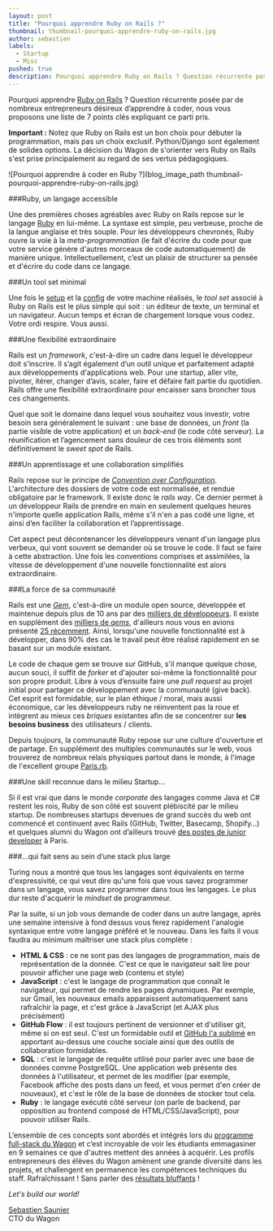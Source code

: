 ```yaml
---
layout: post
title: "Pourquoi apprendre Ruby on Rails ?"
thumbnail: thumbnail-pourquoi-apprendre-ruby-on-rails.jpg
author: sebastien
labels:
  - Startup
  - Misc
pushed: true
description: Pourquoi apprendre Ruby on Rails ? Question récurrente posée par de nombreux entrepreneurs  désireux d’apprendre à coder, nous vous proposons une liste de 7 points clés expliquant ce parti pris.
---
```


Pourquoi apprendre [Ruby on Rails](http://rubyonrails.org/) ? Question récurrente posée par de nombreux entrepreneurs désireux d’apprendre à coder, nous vous proposons une liste de 7 points clés expliquant ce parti pris.

**Important :** Notez que Ruby on Rails est un bon choix pour débuter la programmation, mais pas un choix exclusif. Python/Django sont également de solides options. La décision du Wagon de s'orienter vers Ruby on Rails s'est prise principalement au regard de ses vertus pédagogiques.

![Pourquoi apprendre à coder en Ruby ?](blog_image_path thumbnail-pourquoi-apprendre-ruby-on-rails.jpg)

###Ruby, un langage accessible

Une des premières choses agréables avec Ruby on Rails repose sur le langage [Ruby](http://www.ruby-lang.org) en lui-même. La syntaxe est simple, peu verbeuse, proche de la langue anglaise et très souple. Pour les développeurs chevronés, Ruby ouvre la voie à la *meta-programmation* (le fait d'écrire du code pour que votre service génère d'autres morceaux de code automatiquement) de manière unique. Intellectuellement, c’est un plaisir de structurer sa pensée et d'écrire du code dans ce langage.

###Un tool set minimal

Une fois le [setup](https://github.com/lewagon/setup) et la [config](https://github.com/lewagon/dotfiles) de votre machine réalisés, le *tool set* associé à Ruby on Rails est le plus simple qui soit : un éditeur de texte, un terminal et un navigateur. Aucun temps et écran de chargement lorsque vous codez. Votre ordi respire. Vous aussi.

###Une flexibilité extraordinaire

Rails est un *framework*, c'est-à-dire un cadre dans lequel le développeur doit s'inscrire. Il s’agit également d’un outil unique et parfaitement adapté aux développements d'applications web. Pour une startup, aller vite, pivoter, itérer, changer d’avis, scaler, faire et défaire fait partie du quotidien. Rails offre une flexibilité extraordinaire pour encaisser sans broncher tous ces changements.

Quel que soit le domaine dans lequel vous souhaitez vous investir, votre besoin sera généralement le suivant : une base de données, un *front* (la partie visible de votre application) et un *back-end* (le code côté serveur). La réunification et l’agencement sans douleur de ces trois éléments sont définitivement le *sweet spot* de Rails.

###Un apprentissage et une collaboration simplifiés

Rails repose sur le principe de *[Convention over Configuration](http://en.wikipedia.org/wiki/Convention_over_configuration)*. L'architecture des dossiers de votre code est normalisée, et rendue obligatoire par le framework. Il existe donc le *rails way*. Ce dernier permet à un développeur Rails de prendre en main en seulement quelques heures n'importe quelle application Rails, même s'il n'en a pas codé une ligne, et ainsi d’en faciliter la collaboration et l’apprentissage.

Cet aspect peut décontenancer les développeurs venant d'un langage plus verbeux, qui vont souvent se demander où se trouve le code. Il faut se faire à cette abstraction. Une fois les conventions comprises et assimilées, la vitesse de développement d'une nouvelle fonctionnalité est alors extraordinaire.

###La force de sa communauté

Rails est une *[Gem](https://rubygems.org/gems/rails)*, c'est-à-dire un module open source, développée et maintenue depuis plus de 10 ans par des [milliers de développeurs](https://github.com/rails/rails/graphs/contributors). Il existe  en supplément des [milliers de *gems*](https://rubygems.org/), d'ailleurs nous vous en avions présenté [25 récemment](http://www.lewagon.org/blog/25-gems-indispensables-pour-debuter-une-application-rails). Ainsi, lorsqu'une nouvelle fonctionnalité est à développer, dans 90% des cas le travail peut être réalisé rapidement en se basant sur un module existant.

Le code de chaque gem se trouve sur GitHub, s'il manque quelque chose, aucun souci, il suffit de *forker* et d'ajouter soi-même la fonctionnalité pour son propre produit. Libre à vous d’ensuite faire une *pull request* au projet initial pour partager ce développement avec la communauté (give back). Cet esprit est formidable, sur le plan éthique / moral, mais aussi économique, car les développeurs ruby ne réinventent pas la roue et intègrent au mieux ces *briques* existantes afin de se concentrer sur **les besoins business** des utilisateurs / clients.

Depuis toujours, la communauté Ruby repose sur une culture d'ouverture et de partage. En supplément des multiples communautés sur le web, vous trouverez de nombreux relais physiques partout dans le monde, à l'image de l'excellent groupe [Paris.rb](http://www.meetup.com/parisrb/).

###Une skill reconnue dans le milieu Startup…

Si il est vrai que dans le monde *corporate* des langages comme Java et C# restent les rois, Ruby de son côté est souvent plébiscité par le milieu startup. De nombreuses startups devenues de grand succès du web ont commencé et continuent avec Rails (GitHub, Twitter, Basecamp, Shopify…) et quelques alumni du Wagon ont d’ailleurs trouvé [des postes de junior developer](http://www.lewagon.org/blog/portrait-developpeur-sebastien-ferre) à Paris.

###…qui fait sens au sein d’une stack plus large

Turing nous a montré que tous les langages sont équivalents en terme d'expressivité, ce qui veut dire qu'une fois que vous savez programmer dans un langage, vous savez programmer dans tous les langages. Le plus dur reste d'acquérir le *mindset* de programmeur.

Par la suite, si un job vous demande de coder dans un autre langage, après une semaine intensive à fond dessus vous ferez rapidement l'analogie syntaxique entre votre langage préféré et le nouveau. Dans les faits il vous faudra au minimum maîtriser une stack plus complète :

- **HTML & CSS** : ce ne sont pas des langages de programmation, mais de représentation de la donnée. C'est ce que le navigateur sait lire pour pouvoir afficher une page web (contenu et style)
- **JavaScript** : c'est le langage de programmation que connaît le navigateur, qui permet de rendre les pages dynamiques. Par exemple, sur Gmail, les nouveaux emails apparaissent automatiquement sans rafraîchir la page, et c'est grâce à JavaScript (et AJAX plus précisément)
- **GitHub Flow** : il est toujours pertinent de versionner et d'utiliser git, même si on est seul. C'est un formidable outil et [GitHub l'a sublimé](http://scottchacon.com/2011/08/31/github-flow.html) en apportant au-dessus une couche sociale ainsi que des outils de collaboration formidables.
- **SQL** : c'est le langage de requête utilisé pour parler avec une base de données comme PostgreSQL. Une application web présente des données à l'utilisateur, et permet de les modifier (par exemple, Facebook affiche des posts dans un feed, et vous permet d'en créer de nouveaux), et c'est le rôle de la base de données de stocker tout cela.
- **Ruby** : le langage exécuté côté serveur (on parle de backend, par opposition au frontend composé de HTML/CSS/JavaScript), pour pouvoir utiliser Rails.

L’ensemble de ces concepts sont abordés et intégrés lors du [programme full-stack du Wagon](http://www.lewagon.org/programme) et c’est incroyable de voir les étudiants emmagasiner en 9 semaines ce que d'autres mettent des années à acquérir. Les profils entrepreneurs des élèves du Wagon amènent une grande diversité dans les projets, et challengent en permanence les compétences techniques du staff. Rafraîchissant !
Sans parler des [résultats bluffants](http://www.lewagon.org/blog/alumni-wagon-projets-partie-2) !

*Let's build our world!*


[Sebastien Saunier](https://twitter.com/ssaunier)<br />
CTO du Wagon